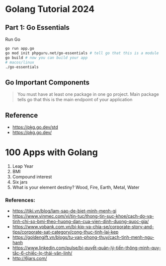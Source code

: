 # Golang Tutorial 2024

## Part 1: Go Essentials

Run Go

```sh
go run app.go
go mod init phpguru.net/go-essentials # tell go that this is a module
go build # now you can build your app
# macos/linux
./go-essentials
```

## Go Important Components

> You must have at least one package in one go project.
> Main package tells go that this is the main endpoint of your application

## Reference

- https://pkg.go.dev/std
- https://pkg.go.dev/

# 100 Apps with Golang

1. Leap Year
2. BMI
3. Compound interest
4. Six jars
5. What is your element destiny? Wood, Fire, Earth, Metal, Water

### References:

- https://tiki.vn/blog/lam-sao-de-biet-minh-menh-gi
- https://www.vinmec.com/vi/tin-tuc/thong-tin-suc-khoe/cach-do-va-tinh-chi-so-bmi-theo-huong-dan-cua-vien-dinh-duong-quoc-gia/
- https://www.vpbank.com.vn/bi-kip-va-chia-se/corporate-story-and-tips/corporate-sat-category/cong-thuc-tinh-lai-kep
- https://goldengift.vn/blogs/tu-van-phong-thuy/cach-tinh-menh-ngu-hanh
- https://www.linkedin.com/pulse/bí-quyết-quản-lý-tiền-thông-minh-quy-tắc-6-chiếc-lọ-thái-vân-linh/
- http://6jars.com/
